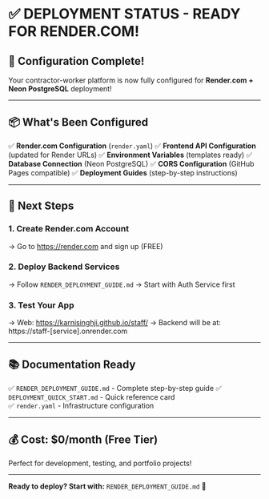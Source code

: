 # ✅ DEPLOYMENT STATUS - READY FOR RENDER.COM!

## 🎉 Configuration Complete!

Your contractor-worker platform is now fully configured for **Render.com + Neon PostgreSQL** deployment!

---

## 📦 What's Been Configured

✅ **Render.com Configuration** (`render.yaml`)
✅ **Frontend API Configuration** (updated for Render URLs)
✅ **Environment Variables** (templates ready)
✅ **Database Connection** (Neon PostgreSQL)
✅ **CORS Configuration** (GitHub Pages compatible)
✅ **Deployment Guides** (step-by-step instructions)

---

## 🚀 Next Steps

### 1. Create Render.com Account
→ Go to https://render.com and sign up (FREE)

### 2. Deploy Backend Services
→ Follow `RENDER_DEPLOYMENT_GUIDE.md`
→ Start with Auth Service first

### 3. Test Your App
→ Web: https://karnisinghji.github.io/staff/
→ Backend will be at: https://staff-[service].onrender.com

---

## 📚 Documentation Ready

✅ `RENDER_DEPLOYMENT_GUIDE.md` - Complete step-by-step guide
✅ `DEPLOYMENT_QUICK_START.md` - Quick reference card  
✅ `render.yaml` - Infrastructure configuration

---

## 💰 Cost: $0/month (Free Tier)

Perfect for development, testing, and portfolio projects!

---

**Ready to deploy? Start with:** `RENDER_DEPLOYMENT_GUIDE.md` 🚀

